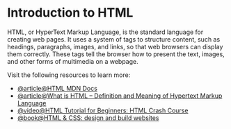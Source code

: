 # Introduction to HTML

HTML, or HyperText Markup Language, is the standard language for creating web pages. It uses a system of tags to structure content, such as headings, paragraphs, images, and links, so that web browsers can display them correctly. These tags tell the browser how to present the text, images, and other forms of multimedia on a webpage.

Visit the following resources to learn more:

- [@article@HTML MDN Docs](https://developer.mozilla.org/en-US/docs/Web/HTML)
- [@article@What is HTML – Definition and Meaning of Hypertext Markup Language](https://www.freecodecamp.org/news/what-is-html-definition-and-meaning/)
- [@video@HTML Tutorial for Beginners: HTML Crash Course](https://www.youtube.com/watch?v=qz0aGYrrlhU)
- [@book@HTML & CSS: design and build websites](https://sites.math.duke.edu/courses/math_everywhere/assets/techRefs/HTML%20and%20CSS-%20Design%20and%20Build%20Websites_Jon%20Duckett_2011.pdf)